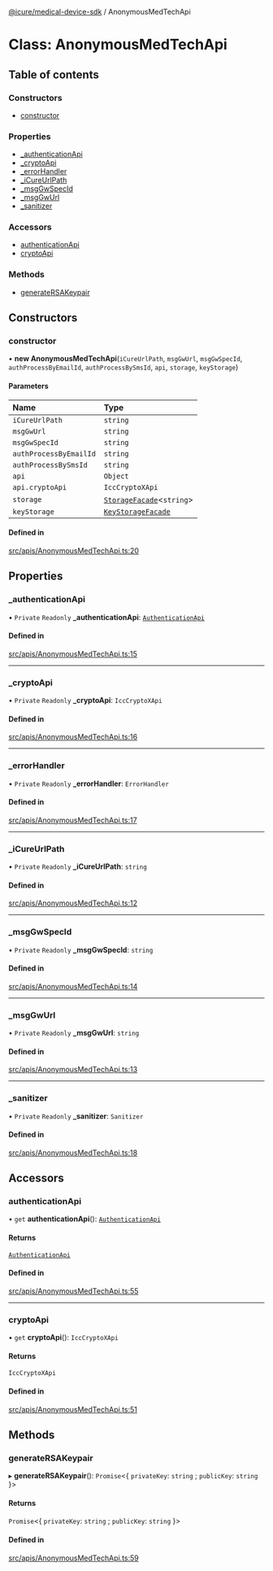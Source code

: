[@icure/medical-device-sdk](../modules) / AnonymousMedTechApi

# Class: AnonymousMedTechApi

## Table of contents

### Constructors

- [constructor](AnonymousMedTechApi#constructor)

### Properties

- [\_authenticationApi](AnonymousMedTechApi#_authenticationapi)
- [\_cryptoApi](AnonymousMedTechApi#_cryptoapi)
- [\_errorHandler](AnonymousMedTechApi#_errorhandler)
- [\_iCureUrlPath](AnonymousMedTechApi#_icureurlpath)
- [\_msgGwSpecId](AnonymousMedTechApi#_msggwspecid)
- [\_msgGwUrl](AnonymousMedTechApi#_msggwurl)
- [\_sanitizer](AnonymousMedTechApi#_sanitizer)

### Accessors

- [authenticationApi](AnonymousMedTechApi#authenticationapi)
- [cryptoApi](AnonymousMedTechApi#cryptoapi)

### Methods

- [generateRSAKeypair](AnonymousMedTechApi#generatersakeypair)

## Constructors

### constructor

• **new AnonymousMedTechApi**(`iCureUrlPath`, `msgGwUrl`, `msgGwSpecId`, `authProcessByEmailId`, `authProcessBySmsId`, `api`, `storage`, `keyStorage`)

#### Parameters

| Name | Type |
| :------ | :------ |
| `iCureUrlPath` | `string` |
| `msgGwUrl` | `string` |
| `msgGwSpecId` | `string` |
| `authProcessByEmailId` | `string` |
| `authProcessBySmsId` | `string` |
| `api` | `Object` |
| `api.cryptoApi` | `IccCryptoXApi` |
| `storage` | [`StorageFacade`](../interfaces/StorageFacade)<`string`\> |
| `keyStorage` | [`KeyStorageFacade`](../interfaces/KeyStorageFacade) |

#### Defined in

[src/apis/AnonymousMedTechApi.ts:20](https://github.com/icure/icure-medical-device-js-sdk/blob/a61f48e/src/apis/AnonymousMedTechApi.ts#L20)

## Properties

### \_authenticationApi

• `Private` `Readonly` **\_authenticationApi**: [`AuthenticationApi`](../apis/AuthenticationApi)

#### Defined in

[src/apis/AnonymousMedTechApi.ts:15](https://github.com/icure/icure-medical-device-js-sdk/blob/a61f48e/src/apis/AnonymousMedTechApi.ts#L15)

___

### \_cryptoApi

• `Private` `Readonly` **\_cryptoApi**: `IccCryptoXApi`

#### Defined in

[src/apis/AnonymousMedTechApi.ts:16](https://github.com/icure/icure-medical-device-js-sdk/blob/a61f48e/src/apis/AnonymousMedTechApi.ts#L16)

___

### \_errorHandler

• `Private` `Readonly` **\_errorHandler**: `ErrorHandler`

#### Defined in

[src/apis/AnonymousMedTechApi.ts:17](https://github.com/icure/icure-medical-device-js-sdk/blob/a61f48e/src/apis/AnonymousMedTechApi.ts#L17)

___

### \_iCureUrlPath

• `Private` `Readonly` **\_iCureUrlPath**: `string`

#### Defined in

[src/apis/AnonymousMedTechApi.ts:12](https://github.com/icure/icure-medical-device-js-sdk/blob/a61f48e/src/apis/AnonymousMedTechApi.ts#L12)

___

### \_msgGwSpecId

• `Private` `Readonly` **\_msgGwSpecId**: `string`

#### Defined in

[src/apis/AnonymousMedTechApi.ts:14](https://github.com/icure/icure-medical-device-js-sdk/blob/a61f48e/src/apis/AnonymousMedTechApi.ts#L14)

___

### \_msgGwUrl

• `Private` `Readonly` **\_msgGwUrl**: `string`

#### Defined in

[src/apis/AnonymousMedTechApi.ts:13](https://github.com/icure/icure-medical-device-js-sdk/blob/a61f48e/src/apis/AnonymousMedTechApi.ts#L13)

___

### \_sanitizer

• `Private` `Readonly` **\_sanitizer**: `Sanitizer`

#### Defined in

[src/apis/AnonymousMedTechApi.ts:18](https://github.com/icure/icure-medical-device-js-sdk/blob/a61f48e/src/apis/AnonymousMedTechApi.ts#L18)

## Accessors

### authenticationApi

• `get` **authenticationApi**(): [`AuthenticationApi`](../apis/AuthenticationApi)

#### Returns

[`AuthenticationApi`](../apis/AuthenticationApi)

#### Defined in

[src/apis/AnonymousMedTechApi.ts:55](https://github.com/icure/icure-medical-device-js-sdk/blob/a61f48e/src/apis/AnonymousMedTechApi.ts#L55)

___

### cryptoApi

• `get` **cryptoApi**(): `IccCryptoXApi`

#### Returns

`IccCryptoXApi`

#### Defined in

[src/apis/AnonymousMedTechApi.ts:51](https://github.com/icure/icure-medical-device-js-sdk/blob/a61f48e/src/apis/AnonymousMedTechApi.ts#L51)

## Methods

### generateRSAKeypair

▸ **generateRSAKeypair**(): `Promise`<{ `privateKey`: `string` ; `publicKey`: `string`  }\>

#### Returns

`Promise`<{ `privateKey`: `string` ; `publicKey`: `string`  }\>

#### Defined in

[src/apis/AnonymousMedTechApi.ts:59](https://github.com/icure/icure-medical-device-js-sdk/blob/a61f48e/src/apis/AnonymousMedTechApi.ts#L59)
